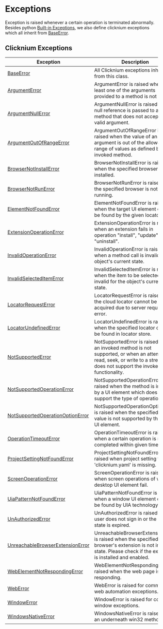 # Exceptions

Exception is raised whenever a certain operation is terminated abnormally. Besides python [Built-in Exceptions](https://docs.python.org/3/library/exceptions.html#built-in-exceptions), we also define clicknium exceptions which all inherit from [BaseError](./baseerror.md).


## Clicknium Exceptions <!-- {docsify-ignore} -->

| Exception      | Description |
| -----------| ----------- |
| [BaseError](./baseerror.md) |All Clicknium exceptions inherit from this class.|
| [ArgumentError](./argumenterror.md) | ArgumentError is raised when at least one of the arguments provided to a method is not valid.|
| [ArgumentNullError](./argumentnullerror.md) | ArgumentNullError is raised when a null reference is passed to a method that does not accept it as a valid argument.|
| [ArgumentOutOfRangeError](./argumentoutofrangeerror.md) | ArgumentOutOfRangeError is raised when the value of an argument is out of the allowable range of values as defined by the invoked method.|
| [BrowserNotInstallError](./browsernotinstallerror.md) | BrowserNotInstallError is raised when the specified browser is not installed.|
| [BrowserNotRunError](./browsernotrunerror.md) | BrowserNotRunError is raised when the specified browser is not running.|
| [ElementNotFoundError](./elementcannotfounderror.md) | ElementNotFoundError is raised when the target UI element can not be found by the given locator.|
| [ExtensionOperationError](./extensionoperationerror.md) | ExtensionOperationError is raised when an extension fails in operation "install", "update" or "uninstall".|
| [InvalidOperationError](./invalidoperationerror.md)   | InvalidOperationError is raised when a method call is invalid for the object's current state.|
| [InvalidSelectedItemError](./invalidselecteditemerror.md)   | InvalidSelectedItemError is raised when the item to be selected is invalid for the object's current state.|
| [LocatorRequestError](./locatorrequesterror.md) | LocatorRequestError is raised when the cloud locator cannot be acquired due to server request error.|
| [LocatorUndefinedError](./locatorundefinederror.md) | LocatorUndefinedError is raised when the specified locator can not be found in locator store.|
| [NotSupportedError](./notsupportederror.md) | NotSupportedError is raised when an invoked method is not supported, or when an attempt to read, seek, or write to a stream that does not support the invoked functionality.|
| [NotSupportedOperationError](./notsupportedoperationerror.md) | NotSupportedOperationError is raised when the method is invoked by a UI element which does not support the type of operation.|
| [NotSupportedOperationOptionError](./notsupportedoperationoptionerror)   | NotSupportedOperationOptionError is raised when the specified option value is not supported by the target UI element.|
| [OperationTimeoutError](./timeoutoperationerror.md) | OperationTimeoutError is raised when a certain operation is not completed within given time.|
| [ProjectSettingNotFoundError](./projectsettingnotfounderror.md) | ProjectSettingNotFoundError is raised when project setting file 'clicknium.yaml' is missing.|
| [ScreenOperationError](./screenoperationerror.md)   | ScreenOperationError is raised when screen operations of window desktop UI element fail.|
| [UiaPatternNotFoundError](./uiapatternnotfounderror.md)   | UiaPatternNotFoundError is raised when a window UI element can not be found by UIA technology.|
| [UnAuthorizedError](./unauthoriederror.md) | UnAuthorizedError is raised when user does not sign in or the sign in state is expired.|
| [UnreachableBrowserExtensionError](./unreachablebrowserextensionerror.md) | UnreachableBrowserExtensionError is raised when the specified browser's extension is not in ready state. Please check if the extension is installed and enabled.|
| [WebElementNotRespondingError](./webelementnotrespondingerror.md) | WebElementNotRespondingError is raised when the web page is not responding.|
| [WebError](./weberror.md) | WebError is raised for common web automation exceptions.|
| [WindowError](./windowerror.md)   | WindowError is raised for common window exceptions.|
| [WindowsNativeError](./windowsnativeerror.md)   | WindowsNativeError is raised when an underneath win32 method fails.|


